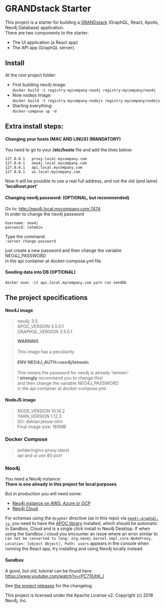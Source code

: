 # GRANDstack Starter

This project is a starter for building a [GRANDstack](https://grandstack.io) (GraphQL, React, Apollo, Neo4j Database) application.  
There are two components to the starter:
 - The UI application (a React app)
 - The API app (GraphQL server).

## Install

At the root project folder:  
* First building neo4j image:  
`docker build -t registry-mycompany-neo4j registry-mycompany/neo4j`  
* Now nodejs image:  
`docker build -t registry-mycompany-nodejs registry-mycompany/nodejs`  
* Starting everything:  
`docker-compose up -d`

## Extra install steps:

#### Changing your hosts (MAC AND LINUX) (MANDATORY)
You need to go to your **/etc/hosts** file and add the lines below:  
```
127.0.0.1   proxy.local.mycompany.com  
127.0.0.1   neo4j.local.mycompany.com  
127.0.0.1   api.local.mycompany.com  
127.0.0.1   ui.local.mycompany.com
```  
Now it will be possible to use a real full address, and not the old (and lame) **'localhost:port'**

#### Changing neo4j password: (OPTIONAL, but recommended)

Go to: http://neo4j.local.mycompany.com:7474  
In order to change the neo4j password  

```
Username: neo4j
password: letmein
```  
Type the command:  
`:server change-password`

just create a new password and then change the variable  
NEO4J_PASSWORD  
in the api container at docker-compose.yml file

#### Seeding data into DB (OPTIONAL)

`docker exec -it api.local.mycompany.com yarn run seedDb`

## The project specifications

#### Neo4J image
>   neo4j: 3.5 \
    APOC_VERSION 3.5.0.1 \
    GRAPHQL_VERSION 3.5.0.1

>   **WARNING**
    \
    \
    This image has a peculiarity \
    \
    **ENV NEO4J_AUTH=neo4j/letmein** \
    \
    This means the password for neo4j is already 'letmein' \
    I **strongly** recommend you to change this! \
    and then change the variable NEO4J_PASSWORD \
    in the api container at docker-compose.yml


#### NodeJS image

>   NODE_VERSION 10.14.2 \
    YARN_VERSION 1.12.3 \
    SO: debian:jessie-slim \
    Final image size: 185MB


### Docker Compose

>   jwilder/nginx-proxy:latest \
    api and ui use 80 port

### Neo4j

You need a Neo4j instance:  
 **There is one already in this project for local purposes**  
 
 But in production you will need some:
 - [Neo4j instance on AWS, Azure or GCP](http://neo4j.com/developer/guide-cloud-deployment)
 - [Neo4j Cloud](http://neo4j.com/cloud)


For schemas using the  `@cypher` directive (as in this repo) via [`neo4j-graphql-js`](https://github.com/neo4j-graphql/neo4j-graphql-js), you need to have the [APOC library](https://github.com/neo4j-contrib/neo4j-apoc-procedures) installed, which should be automatic in Sandbox, Cloud and is a single click install in Neo4j Desktop. If when using the Sandbox / cloud you encounter an issue where an error similar to `Can not be converted to long: org.neo4j.kernel.impl.core.NodeProxy, Location: [object Object], Path: users` appears in the console when running the React app, try installing and using Neo4j locally instead.

#### Sandbox 

A good, but old, tutorial can be found here: https://www.youtube.com/watch?v=rPC71lUhK_I


See [the project releases](https://github.com/BrenoMazieiro/grand-stack-starter/releases) for the changelog.

This project is licensed under the Apache License v2.
Copyright (c) 2018 Neo4j, Inc.

